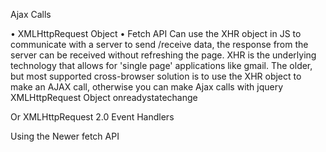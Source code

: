 Ajax Calls

•	XMLHttpRequest Object 
•	Fetch API
Can use the XHR object in JS to communicate with a server to send /receive data, the response from the server can be received without refreshing the page. XHR is the underlying technology that allows for 'single page' applications like gmail. 
The older, but most supported cross-browser solution is to use the XHR object to make an AJAX call, otherwise you can make Ajax calls with jquery
XMLHttpRequest Object onreadystatechange
 
Or
XMLHttpRequest 2.0 Event Handlers
 
Using the Newer fetch API
 


